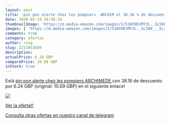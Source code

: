 ```yaml
---
layout: post
title: 'pin pon alerte chez les pompiers  ARCHIM al 38.16 % de descuento'
date: 2020-03-19 20:50:19
thumbnailImage: 'https://m.media-amazon.com/images/I/51WYHEVMY3L._SL500_._SL200_.jpg'
images: [ 'https://m.media-amazon.com/images/I/51WYHEVMY3L._SL500_._SL200_.jpg' ]
comments: true
category: ofertas
author: ring
slug: 2211053688
description:
actualPrice: 6.24 GBP
comparePrice: 10.09 GBP
inStock: true
---
```


Está [pin pon alerte chez les pompiers  ARCHIMEDE ](https://www.amazon.com/dp/2211053688/?tag=redken08-20) con 38.16 de descuento por 6.24 GBP (original: 10.09 GBP) en el siguiente enlace!

[![](https://m.media-amazon.com/images/I/51WYHEVMY3L._SL500_._SL200_.jpg)](https://www.amazon.com/dp/2211053688/?tag=redken08-20)

[Ver la oferta!!](https://www.amazon.com/dp/2211053688/?tag=redken08-20)

[Consulta otras ofertas en nuestro canal de telegram](https://t.me/s/ofertas25)
